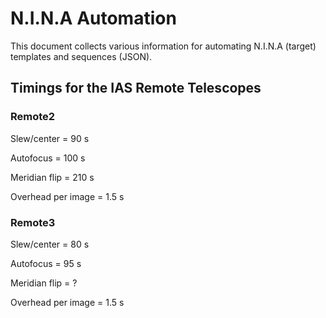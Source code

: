 # N.I.N.A Automation

This document collects various information for automating N.I.N.A (target) templates and sequences (JSON).

## Timings for the IAS Remote Telescopes
### Remote2

Slew/center = 90 s

Autofocus = 100 s

Meridian flip = 210 s

Overhead per image = 1.5 s

### Remote3

Slew/center = 80 s

Autofocus = 95 s

Meridian flip = ?

Overhead per image = 1.5 s
